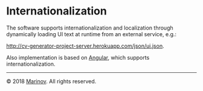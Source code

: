 # Internationalization

The software supports internationalization and localization through dynamically loading UI text at runtime from an external service, e.g.:

http://cv-generator-project-server.herokuapp.com/json/ui.json.

Also implementation is based on [Angular](https://angular.io/ "Angular"), which supports internationalization.

***

© 2018 [Marinov](http://marinov.link "Marinov"). All rights reserved.
